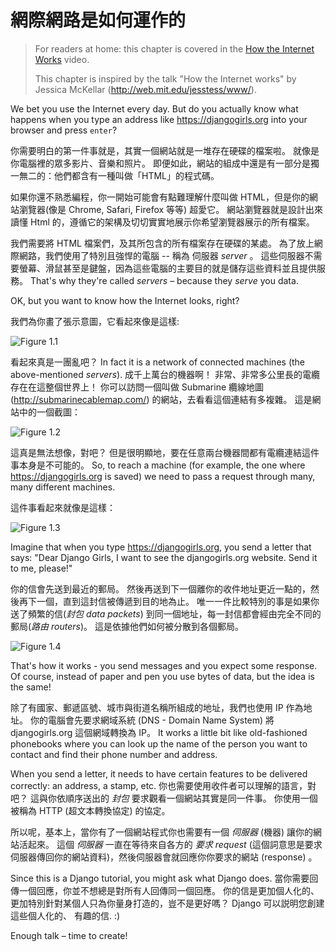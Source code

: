 # 網際網路是如何運作的

> For readers at home: this chapter is covered in the [How the Internet Works](https://www.youtube.com/watch?v=oM9yAA09wdc) video.
> 
> This chapter is inspired by the talk "How the Internet works" by Jessica McKellar (http://web.mit.edu/jesstess/www/).

We bet you use the Internet every day. But do you actually know what happens when you type an address like https://djangogirls.org into your browser and press `enter`?

你需要明白的第一件事就是，其實一個網站就是一堆存在硬碟的檔案啦。 就像是你電腦裡的眾多影片、音樂和照片。 即便如此，網站的組成中還是有一部分是獨一無二的：他們都含有一種叫做「HTML」的程式碼。

如果你還不熟悉編程，你一開始可能會有點難理解什麼叫做 HTML，但是你的網站瀏覽器(像是 Chrome, Safari, Firefox 等等) 超愛它。 網站瀏覽器就是設計出來讀懂 Html 的，遵循它的架構及切切實實地展示你希望瀏覽器展示的所有檔案。

我們需要將 HTML 檔案們，及其所包含的所有檔案存在硬碟的某處。 為了放上網際網路，我們使用了特別且強悍的電腦 -- 稱為 伺服器 *server* 。 這些伺服器不需要螢幕、滑鼠甚至是鍵盤，因為這些電腦的主要目的就是儲存這些資料並且提供服務。 That's why they're called *servers* – because they *serve* you data.

OK, but you want to know how the Internet looks, right?

我們為你畫了張示意圖，它看起來像是這樣:

![Figure 1.1](images/internet_1.png)

看起來真是一團亂吧？ In fact it is a network of connected machines (the above-mentioned *servers*). 成千上萬台的機器啊！ 非常、非常多公里長的電纜存在在這整個世界上！ 你可以訪問一個叫做 Submarine 纜線地圖 (http://submarinecablemap.com/) 的網站，去看看這個連結有多複雜。 這是網站中的一個截圖：

![Figure 1.2](images/internet_3.png)

這真是無法想像，對吧？ 但是很明顯地，要在任意兩台機器間都有電纜連結這件事本身是不可能的。 So, to reach a machine (for example, the one where https://djangogirls.org is saved) we need to pass a request through many, many different machines.

這件事看起來就像是這樣：

![Figure 1.3](images/internet_2.png)

Imagine that when you type https://djangogirls.org, you send a letter that says: "Dear Django Girls, I want to see the djangogirls.org website. Send it to me, please!"

你的信會先送到最近的郵局。 然後再送到下一個離你的收件地址更近一點的，然後再下一個，直到這封信被傳遞到目的地為止。 唯一一件比較特別的事是如果你送了頻繁的信(*封包 data packets*) 到同一個地址，每一封信都會經由完全不同的郵局(*路由 routers*)。 這是依據他們如何被分散到各個郵局。

![Figure 1.4](images/internet_4.png)

That's how it works - you send messages and you expect some response. Of course, instead of paper and pen you use bytes of data, but the idea is the same!

除了有國家、郵遞區號、城市與街道名稱所組成的地址，我們也使用 IP 作為地址。 你的電腦會先要求網域系統 (DNS - Domain Name System) 將 djangogirls.org 這個網域轉換為 IP。 It works a little bit like old-fashioned phonebooks where you can look up the name of the person you want to contact and find their phone number and address.

When you send a letter, it needs to have certain features to be delivered correctly: an address, a stamp, etc. 你也需要使用收件者可以理解的語言，對吧？ 這與你依順序送出的 *封包* 要求觀看一個網站其實是同一件事。 你使用一個被稱為 HTTP (超文本轉換協定) 的協定。

所以呢，基本上，當你有了一個網站程式你也需要有一個 *伺服器* (機器) 讓你的網站活起來。 這個 *伺服器* 一直在等待來自各方的 *要求 request* (這個詞意思是要求伺服器傳回你的網站資料)，然後伺服器會就回應你你要求的網站 (response) 。

Since this is a Django tutorial, you might ask what Django does. 當你需要回傳一個回應，你並不想總是對所有人回傳同一個回應。 你的信是更加個人化的、更加特別針對某個人只為你量身打造的，豈不是更好嗎？ Django 可以説明您創建這些個人化的、 有趣的信. :)

Enough talk – time to create!